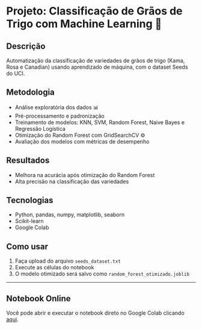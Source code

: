 # Projeto: Classificação de Grãos de Trigo com Machine Learning 🌾

## Descrição
Automatização da classificação de variedades de grãos de trigo (Kama, Rosa e Canadian) usando aprendizado de máquina, com o dataset Seeds do UCI.

## Metodologia
- Análise exploratória dos dados 📊
- Pré-processamento e padronização
- Treinamento de modelos: KNN, SVM, Random Forest, Naive Bayes e Regressão Logística
- Otimização do Random Forest com GridSearchCV ⚙️
- Avaliação dos modelos com métricas de desempenho

## Resultados
- Melhora na acurácia após otimização do Random Forest
- Alta precisão na classificação das variedades

## Tecnologias
- Python, pandas, numpy, matplotlib, seaborn
- Scikit-learn
- Google Colab

## Como usar
1. Faça upload do arquivo `seeds_dataset.txt`
2. Execute as células do notebook
3. O modelo otimizado será salvo como `random_forest_otimizado.joblib`

---

## Notebook Online
Você pode abrir e executar o notebook direto no Google Colab clicando [aqui](https://colab.research.google.com/drive/1CzPCl0eUkq5RmRuhZye0xcUmGLPJAqOx#scrollTo=-H_Ryr4vvJZy).




